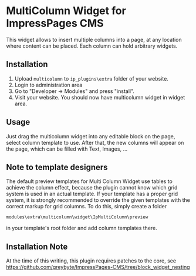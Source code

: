 MultiColumn Widget for ImpressPages CMS
=======================================

This widget allows to insert multiple columns into a page, at any location 
where content can be placed. Each column can hold arbitrary widgets.

Installation
------------
1. Upload `multicolumn` to `ip_plugins\extra` folder of your website.
2. Login to administration area
3. Go to "Developer -> Modules" and press "install".
4. Visit your website. You should now have multicolumn widget in widget area.

Usage
-----
Just drag the multicolumn widget into any editable block on the page, select
column template to use. After that, the new columns will appear on the page,
which can be filled with Text, Images, ... 

Note to template designers
--------------------------
The default preview templates for Multi Column Widget use tables to achieve
the column effect, because the plugin cannot know which grid system is used 
in an actual template. If your template has a proper grid system, it is 
strongly recommended to override the given templates with the correct markup
for grid columns. To do this, simply create a folder 

`modules\extra\multicolumn\widget\IpMultiColumn\preview`

in your template's root folder and add column templates there.

Installation Note
-----------------
At the time of this writing, this plugin requires patches to the core, see
https://github.com/greybyte/ImpressPages-CMS/tree/block_widget_nesting
